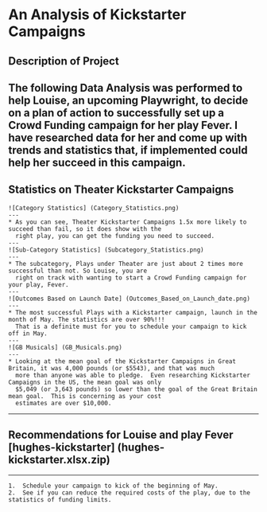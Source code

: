 # An Analysis of Kickstarter Campaigns

## Description of Project
   The following Data Analysis was performed to help Louise, an upcoming Playwright, to decide on a 
   plan of action to successfully set up a Crowd Funding campaign for her play Fever.  I have researched
   data for her and come up with trends and statistics that, if implemented could help her succeed in 
   this campaign.
  ---
 ## Statistics on Theater Kickstarter Campaigns
    ![Category Statistics] (Category_Statistics.png)
    ---
    * As you can see, Theater Kickstarter Campaigns 1.5x more likely to succeed than fail, so it does show with the
      right play, you can get the funding you need to succeed.
    ---
    ![Sub-Category Statistics] (Subcategory_Statistics.png)
    ---
    * The subcategory, Plays under Theater are just about 2 times more successful than not. So Louise, you are
      right on track with wanting to start a Crowd Funding campaign for your play, Fever.
    ---
    ![Outcomes Based on Launch Date] (Outcomes_Based_on_Launch_date.png)
    ---
    * The most successful Plays with a Kickstarter campaign, launch in the month of May. The statistics are over 90%!!!
      That is a definite must for you to schedule your campaign to kick off in May.
    ---
    ![GB Musicals] (GB_Musicals.png)
    ---
    * Looking at the mean goal of the Kickstarter Campaigns in Great Britain, it was 4,000 pounds (or $5543), and that was much
      more than anyone was able to pledge.  Even researching Kickstarter Campaigns in the US, the mean goal was only 
      $5,049 (or 3,643 pounds) so lower than the goal of the Great Britain mean goal.  This is concerning as your cost
      estimates are over $10,000.  
    
  --- 
  ## Recommendations for Louise and play Fever [hughes-kickstarter]  (hughes-kickstarter.xlsx.zip)
  ---
    1.  Schedule your campaign to kick of the beginning of May.
    2.  See if you can reduce the required costs of the play, due to the statistics of funding limits.
    
